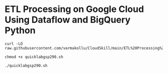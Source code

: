 # ETL Processing on Google Cloud Using Dataflow and BigQuery Python

```
curl -LO raw.githubusercontent.com/varmakollu/CloudSkill/main/ETL%20Processing%20on%20Google%20Cloud%20Using%20Dataflow%20and%20BigQuery%20Python/quicklabgsp290.sh

chmod +x quicklabgsp290.sh

./quicklabgsp290.sh

```
